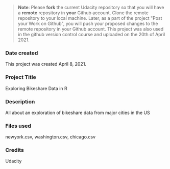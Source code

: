 >**Note**: Please **fork** the current Udacity repository so that you will have a **remote** repository in **your** Github account. Clone the remote repository to your local machine. Later, as a part of the project "Post your Work on Github", you will push your proposed changes to the remote repository in your Github account.
This project was also used in the github version control course and uploaded on the 20th of April 2021.
### Date created
This project was created April 8, 2021.

### Project Title
Exploring Bikeshare Data in R

### Description
All about an exploration of bikeshare data from major cities in the US

### Files used
newyork.csv, washington.csv, chicago.csv

### Credits
Udacity

